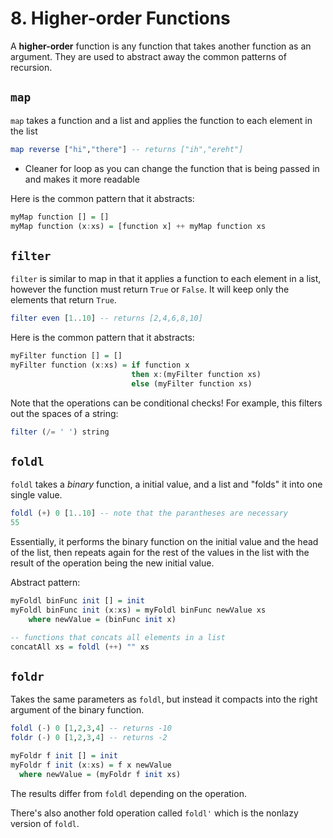 # 8. Higher-order Functions

A **higher-order** function is any function that takes another function as an argument. They are used to abstract away the common patterns of recursion.

## `map`
`map` takes a function and a list and applies the function to each element in the list
```haskell
map reverse ["hi","there"] -- returns ["ih","ereht"]
```
- Cleaner for loop as you can change the function that is being passed in and makes it more readable

Here is the common pattern that it abstracts:

```haskell
myMap function [] = []
myMap function (x:xs) = [function x] ++ myMap function xs
```

## `filter`

`filter` is similar to map in that it applies a function to each element in a list, however the function must return `True` or `False`. It will keep only the elements that return `True`.

```haskell
filter even [1..10] -- returns [2,4,6,8,10]
```

Here is the common pattern that it abstracts:
```haskell
myFilter function [] = []
myFilter function (x:xs) = if function x
                           then x:(myFilter function xs) 
                           else (myFilter function xs)
```

Note that the operations can be conditional checks! For example, this filters out the spaces of a string:
```haskell
filter (/= ' ') string 
```

## `foldl`

`foldl` takes a *binary* function, a initial value, and a list and "folds" it into one single value.

```haskell
foldl (+) 0 [1..10] -- note that the parantheses are necessary
55
```
Essentially, it performs the binary function on the initial value and the head of the list, then repeats again for the rest of the values in the list with the result of the operation being the new initial value.

Abstract pattern:
```haskell
myFoldl binFunc init [] = init
myFoldl binFunc init (x:xs) = myFoldl binFunc newValue xs
    where newValue = (binFunc init x)
```

```haskell
-- functions that concats all elements in a list
concatAll xs = foldl (++) "" xs
```

## `foldr`

Takes the same parameters as `foldl`, but instead it compacts into the right argument of the binary function.

```haskell
foldl (-) 0 [1,2,3,4] -- returns -10
foldr (-) 0 [1,2,3,4] -- returns -2
```

```haskell
myFoldr f init [] = init
myFoldr f init (x:xs) = f x newValue
  where newValue = (myFoldr f init xs)
```

The results differ from `foldl` depending on the operation.

There's also another fold operation called `foldl'` which is the nonlazy version of `foldl`.
